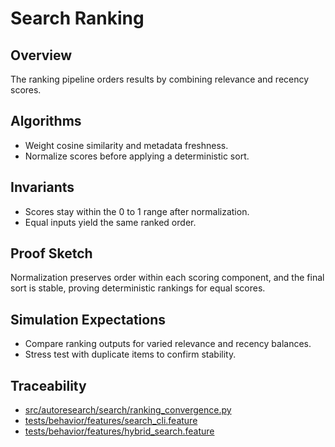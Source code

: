 # Search Ranking

## Overview

The ranking pipeline orders results by combining relevance and recency scores.

## Algorithms

- Weight cosine similarity and metadata freshness.
- Normalize scores before applying a deterministic sort.

## Invariants

- Scores stay within the 0 to 1 range after normalization.
- Equal inputs yield the same ranked order.

## Proof Sketch

Normalization preserves order within each scoring component, and the final sort
is stable, proving deterministic rankings for equal scores.

## Simulation Expectations

- Compare ranking outputs for varied relevance and recency balances.
- Stress test with duplicate items to confirm stability.

## Traceability

- [src/autoresearch/search/ranking_convergence.py][m1]
- [tests/behavior/features/search_cli.feature][t1]
- [tests/behavior/features/hybrid_search.feature][t2]

[m1]: ../../src/autoresearch/search/ranking_convergence.py
[t1]: ../../tests/behavior/features/search_cli.feature
[t2]: ../../tests/behavior/features/hybrid_search.feature

